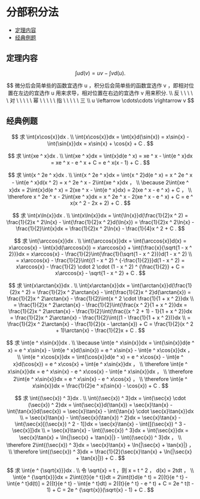 # 分部积分法

* [定理内容](#定理内容)
* [经典例题](#经典例题)

## 定理内容

$$
\int{u}d(v) = uv - \int{v}d(u) .
$$

$$
微分后会简单些的函数宜选作 u ，积分后会简单些的函数宜选作 v ，即相对位置在左边的宜选作 u 用来求导，相对位置在右边的宜选作 v 用来积分.
\\
反 \ \ \ \ \ 对 \ \ \ \ \ 幂 \ \ \ \ \ 指 \ \ \ \ \ 三
\\
u \leftarrow \cdots\cdots \rightarrow v
$$

## 经典例题

$$
求 \int{x\cos{x}}dx .
\\
\int{x\cos{x}}dx = \int{x}d(\sin{x}) = x\sin{x} - \int{\sin{x}}dx = x\sin{x} + \cos{x} + C .
$$

$$
求 \int{xe ^ x}dx .
\\
\int{xe ^ x}dx = \int{x}d(e ^ x) = xe ^ x - \int{e ^ x}dx = xe ^ x - e ^ x + C = e ^ x(x - 1) + C .
$$

$$
求 \int{x ^ 2e ^ x}dx .
\\
\int{x ^ 2e ^ x}dx = \int{x ^ 2}d(e ^ x) = x ^ 2e ^ x - \int{e ^ x}d(x ^ 2) = x ^ 2e ^ x - 2\int{xe ^ x}dx ，
\\
\because 2\int{xe ^ x}dx = 2\int{x}d(e ^ x) = 2(xe ^ x - \int{e ^ x}dx) = 2(xe ^ x - e ^ x) + C ，
\\
\therefore x ^ 2e ^ x - 2\int{xe ^ x}dx = x ^ 2e ^ x - 2(xe ^ x - e ^ x) + C = e ^ x(x ^ 2 - 2x + 2) + C .
$$

$$
求 \int{x\ln{x}}dx .
\\
\int{x\ln{x}}dx = \int{\ln{x}}d(\frac{1}{2}x ^ 2) = \frac{1}{2}x ^ 2\ln{x} - \int{\frac{1}{2}x ^ 2}d(\ln{x}) = \frac{1}{2}x ^ 2\ln{x} - \frac{1}{2}\int{x}dx = \frac{1}{2}x ^ 2\ln{x} - \frac{1}{4}x ^ 2 + C .
$$

$$
求 \int{\arccos{x}}dx .
\\
\int{\arccos{x}}dx = \int{\arccos{x}}d(x) = x\arccos{x} - \int{x}d(\arccos{x}) = x\arccos{x} + \int{\frac{x}{\sqrt{1 - x ^ 2}}}dx = x\arccos{x} - \frac{1}{2}\int{\frac{1}{\sqrt{1 - x ^ 2}}}d(1 - x ^ 2)
\\
= x\arccos{x} - \frac{1}{2}\int{(1 - x ^ 2) ^ {-\frac{1}{2}}}d(1 - x ^ 2) = x\arccos{x} - \frac{1}{2} \cdot 2 \cdot (1 - x ^ 2) ^ {\frac{1}{2}} + C = x\arccos{x} - \sqrt{1 - x ^ 2} + C .
$$

$$
求 \int{x\arctan{x}}dx .
\\
\int{x\arctan{x}}dx = \int{\arctan{x}}d(\frac{1}{2}x ^ 2) = \frac{1}{2}x ^ 2\arctan{x} - \int{\frac{1}{2}x ^ 2}d(\arctan{x}) = \frac{1}{2}x ^ 2\arctan{x} - \frac{1}{2}\int{x ^ 2 \cdot \frac{1}{1 + x ^ 2}}dx
\\
= \frac{1}{2}x ^ 2\arctan{x} - \frac{1}{2}\int{\frac{x ^ 2}{1 + x ^ 2}}dx = \frac{1}{2}x ^ 2\arctan{x} - \frac{1}{2}\int{\frac{(x ^ 2 + 1) - 1}{1 + x ^ 2}}dx = \frac{1}{2}x ^ 2\arctan{x} - \frac{1}{2}\int{(1 - \frac{1}{1 + x ^ 2})}dx
\\
= \frac{1}{2}x ^ 2\arctan{x} - \frac{1}{2}(x - \arctan{x}) + C = \frac{1}{2}(x ^ 2 + 1)\arctan{x} - \frac{1}{2}x + C .
$$

$$
求 \int{e ^ x\sin{x}}dx .
\\
\because \int{e ^ x\sin{x}}dx = \int{\sin{x}}d(e ^ x) = e ^ x\sin{x} - \int{e ^ x}d(\sin{x}) = e ^ x\sin{x} - \int{e ^ x\cos{x}}dx ，
\\
\int{e ^ x\cos{x}}dx = \int{\cos{x}}d(e ^ x) = e ^ x\cos{x} - \int{e ^ x}d(\cos{x}) = e ^ x\cos{x} + \int{e ^ x\sin{x}}dx ，
\\
\therefore \int{e ^ x\sin{x}}dx = e ^ x\sin{x} - e ^ x\cos{x} - \int{e ^ x\sin{x}}dx ，
\\
\therefore 2\int{e ^ x\sin{x}}dx = e ^ x\sin{x} - e ^ x\cos{x} ，
\\
\therefore \int{e ^ x\sin{x}}dx = \frac{1}{2}e ^ x(\sin{x} - \cos{x}) + C .
$$

$$
求 \int{(\sec{x}) ^ 3}dx .
\\
\int{(\sec{x}) ^ 3}dx = \int{\sec{x} \cdot (\sec{x}) ^ 2}dx = \int{\sec{x}}d(\tan{x}) = \sec{x}\tan{x} - \int{\tan{x}}d(\sec{x}) = \sec{x}\tan{x} - \int{\tan{x} \cdot \sec{x}\tan{x}}dx
\\
= \sec{x}\tan{x} - \int{\sec{x}(\tan{x}) ^ 2}dx = \sec{x}\tan{x} - \int{\sec{x}[(\sec{x}) ^ 2 - 1]}dx = \sec{x}\tan{x} - \int{[(\sec{x}) ^ 3 - \sec{x}]}dx
\\
= \sec{x}\tan{x} - \int{(\sec{x}) ^ 3}dx + \int{\sec{x}}dx = \sec{x}\tan{x} + \ln{|\sec{x} + \tan{x}|} - \int{(\sec{x}) ^ 3}dx ，
\\
\therefore 2\int{(\sec{x}) ^ 3}dx = \sec{x}\tan{x} + \ln{|\sec{x} + \tan{x}|} ，
\\
\therefore \int{(\sec{x}) ^ 3}dx = \frac{1}{2}(\sec{x}\tan{x} + \ln{|\sec{x} + \tan{x}|}) + C .
$$

$$
求 \int{e ^ {\sqrt{x}}}dx .
\\
令 \sqrt{x} = t ，则 x = t ^ 2 ， d(x) = 2tdt ，
\\
\int{e ^ {\sqrt{x}}}dx = 2\int{{t}{e ^ t}}dt = 2\int{t}d(e ^ t) = 2[{t}{e ^ t} - \int{e ^ t}d(t)] = 2({t}{e ^ t} - \int{e ^ t}dt) = 2({t}{e ^ t} - e ^ t) + C = 2e ^ t(t - 1) + C = 2e ^ {\sqrt{x}}(\sqrt{x} - 1) + C .
$$



